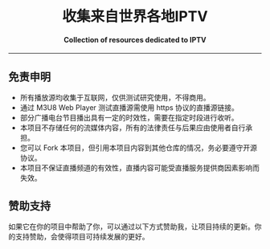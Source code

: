 <div align="center">
<h1 > 收集来自世界各地IPTV </h1> 
<h4>Collection of resources dedicated to IPTV</h4>  
</div>

---

## 免责申明

- 所有播放源均收集于互联网，仅供测试研究使用，不得商用。
- 通过 M3U8 Web Player 测试直播源需使用 https 协议的直播源链接。
- 部分广播电台节目播出具有一定的时效性，需要在指定时段进行收听。
- 本项目不存储任何的流媒体内容，所有的法律责任与后果应由使用者自行承担。
- 您可以 Fork 本项目，但引用本项目内容到其他仓库的情况，务必要遵守开源协议。
- 本项目不保证直播频道的有效性，直播内容可能受直播服务提供商因素影响而失效。

## 赞助支持

 如果它在你的项目中帮助了你，可以通过以下方式赞助我，让项目持续的更新。你的支持赞助，会使得项目可持续发展的更好。

